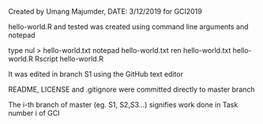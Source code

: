 Created by Umang Majumder, DATE: 3/12/2019 for GCI2019

hello-world.R and tested was created using command line arguments and notepad

type nul > hello-world.txt
notepad hello-world.txt
ren hello-world.txt hello-world.R
Rscript hello-world.R

It was edited in branch S1 using the GitHub text editor

README, LICENSE and .gitignore were committed directly to master branch

The i-th branch of master (eg. S1, S2,S3...) signifies work done in Task number i of GCI
